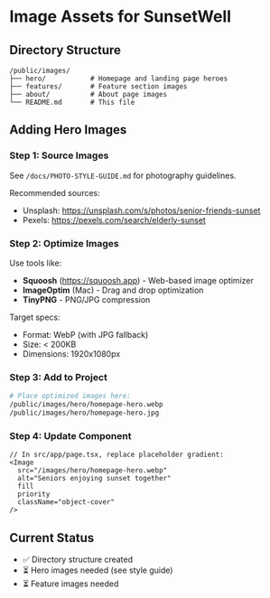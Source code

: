 # Image Assets for SunsetWell

## Directory Structure

```
/public/images/
├── hero/           # Homepage and landing page heroes
├── features/       # Feature section images
├── about/          # About page images
└── README.md       # This file
```

## Adding Hero Images

### Step 1: Source Images
See `/docs/PHOTO-STYLE-GUIDE.md` for photography guidelines.

Recommended sources:
- Unsplash: https://unsplash.com/s/photos/senior-friends-sunset
- Pexels: https://pexels.com/search/elderly-sunset

### Step 2: Optimize Images
Use tools like:
- **Squoosh** (https://squoosh.app) - Web-based image optimizer
- **ImageOptim** (Mac) - Drag and drop optimization
- **TinyPNG** - PNG/JPG compression

Target specs:
- Format: WebP (with JPG fallback)
- Size: < 200KB
- Dimensions: 1920x1080px

### Step 3: Add to Project
```bash
# Place optimized images here:
/public/images/hero/homepage-hero.webp
/public/images/hero/homepage-hero.jpg
```

### Step 4: Update Component
```tsx
// In src/app/page.tsx, replace placeholder gradient:
<Image
  src="/images/hero/homepage-hero.webp"
  alt="Seniors enjoying sunset together"
  fill
  priority
  className="object-cover"
/>
```

## Current Status
- ✅ Directory structure created
- ⏳ Hero images needed (see style guide)
- ⏳ Feature images needed
